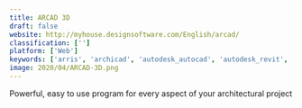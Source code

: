 ```yaml
---
title: ARCAD 3D
draft: false 
website: http://myhouse.designsoftware.com/English/arcad/
classification: ['']
platform: ['Web']
keywords: ['arris', 'archicad', 'autodesk_autocad', 'autodesk_revit', 'autodesk_smoke', 'b-processor', 'builderscad', 'caddie', 'cycas', 'datacad', 'draft_it', 'edificius', 'frank', 'gimp', 'masterspec', 'magicplan', 'multicad', 'renga_architecture', 'sketchup', 'sweet_home_3d', 'vectorworks']
image: 2020/04/ARCAD-3D.png
---
```

Powerful, easy to use program for every aspect of your architectural project